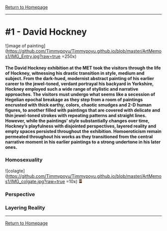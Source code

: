 [Return to Homepage](https://timmypoyu.github.io)
- - - -
# #1 - David Hockney 
![image of painting](https://github.com/Timmypoyu/Timmypoyu.github.io/blob/master/ArtMemos1/IMG_Entry.jpg?raw=true =250x)
#### The David Hockney exhibition at the MET took the visitors through the life of Hockney, witnessing his drastic transition in style, medium and subject. From the dark-hued, modernist abstract painting of his earlier career to the jewel-toned, verdant portrayal his backyard in Yorkshire, Hockney employed such a wide range of stylistic and narrative approaches. The visitors must undergo what seems like a secession of Hegelian epochal breakage as they step from a room of paintings encrusted with thick earthy, colors, chaotic smudges and 2-D human figures, to another filled with paintings that are covered with delicate and thin jewel-toned strokes with repeating patterns and straight lines. However, while the paintings’ style substantially changes over time, Hockney’s playfulness with disjointed perspectives, layered reality and empty spaces persisted throughout the exhibition. Homoeroticism remain permeated throughout his works as they transitioned from the central narrative moment in his earlier paintings to a strong undertone in his later ones. 

### Homosexuality 
![colagte](https://github.com/Timmypoyu/Timmypoyu.github.io/blob/master/ArtMemos1/IMG_colgate.jpg?raw=true =10x)
<img src="https://github.com/Timmypoyu/Timmypoyu.github.io/blob/master/ArtMemos1/IMG_colgate.jpg?raw=true" width="10">

### Perspective 
### Layering Reality

- - - -
[Return to Homepage](https://timmypoyu.github.io)
